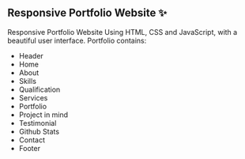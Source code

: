 ## Responsive Portfolio Website ✨

Responsive Portfolio Website Using HTML, CSS and JavaScript, with a beautiful user interface. 
 Portfolio contains: 
- Header 
- Home
- About
- Skills
- Qualification
- Services
- Portfolio
- Project in mind
- Testimonial
- Github Stats
- Contact
- Footer 

